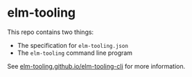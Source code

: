 # elm-tooling

This repo contains two things:

- The specification for `elm-tooling.json`
- The `elm-tooling` command line program

See [elm-tooling.github.io/elm-tooling-cli](https://elm-tooling.github.io/elm-tooling-cli) for more information.
